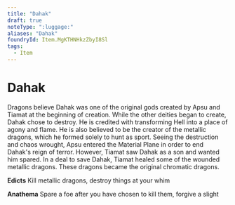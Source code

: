 ```yaml
---
title: "Dahak"
draft: true
noteType: ":luggage:"
aliases: "Dahak"
foundryId: Item.MgKTHNHkzZbyI8Sl
tags:
  - Item
---
```


# Dahak

Dragons believe Dahak was one of the original gods created by Apsu and Tiamat at the beginning of creation. While the other deities began to create, Dahak chose to destroy. He is credited with transforming Hell into a place of agony and flame. He is also believed to be the creator of the metallic dragons, which he formed solely to hunt as sport. Seeing the destruction and chaos wrought, Apsu entered the Material Plane in order to end Dahak's reign of terror. However, Tiamat saw Dahak as a son and wanted him spared. In a deal to save Dahak, Tiamat healed some of the wounded metallic dragons. These dragons became the original chromatic dragons.

**Edicts** Kill metallic dragons, destroy things at your whim

**Anathema** Spare a foe after you have chosen to kill them, forgive a slight
